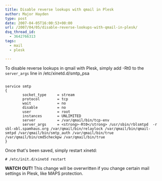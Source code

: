 ```yaml
---
title: Disable reverse lookups with qmail in Plesk
author: Major Hayden
type: post
date: 2007-04-05T16:00:53+00:00
url: /2007/04/05/disable-reverse-lookups-with-qmail-in-plesk/
dsq_thread_id:
  - 3642766313
tags:
  - mail
  - plesk

---
```

To disable reverse lookups in qmail with Plesk, simply add -Rt0 to the `server_args` line in /etc/xinetd.d/smtp_psa

```

service smtp
{
        socket_type     = stream
        protocol        = tcp
        wait            = no
        disable         = no
        user            = root
        instances       = UNLIMITED
        server          = /var/qmail/bin/tcp-env
        server_args     = <strong>-Rt0</strong> /usr/sbin/rblsmtpd  -r sbl-xbl.spamhaus.org /var/qmail/bin/relaylock /var/qmail/bin/qmail-smtpd /var/qmail/bin/smtp_auth /var/qmail/bin/true /var/qmail/bin/cmd5checkpw /var/qmail/bin/true
}
```

Once that's been saved, simply restart xinetd:

```
# /etc/init.d/xinetd restart
```

**WATCH OUT!** This change will be overwritten if you change certain mail settings in Plesk, like MAPS protection.
